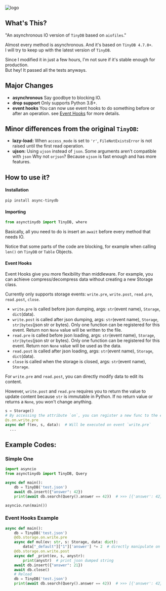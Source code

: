 ![logo](https://raw.githubusercontent.com/msiemens/tinydb/master/artwork/logo.png)

## What's This?

"An asynchronous IO version of `TinyDB` based on `aiofiles`."

Almost every method is asynchronous. And it's based on `TinyDB 4.7.0+`.  
I will try to keep up with the latest version of `TinyDB`.

Since I modified it in just a few hours, I'm not sure if it's stable enough for production.  
But hey! It passed all the tests anyways.

## Major Changes
* **asynchronous** Say goodbye to blocking IO.
* **drop support** Only supports Python 3.8+.
* **event hooks** You can now use event hooks to do something before or after an operation. see [Event Hooks](#event-hooks) for more details.

## Minor differences from the original `TinyDB`:

* **lazy-load:** When `access_mode` is set to `'r'`, `FileNotExistsError` is not raised until the first read operation.
* **ujson:** Using `ujson` instead of `json`. Some arguments aren't compatible with `json`
  Why not `orjson`? Because `ujson` is fast enough and has more features.

## How to use it?

#### Installation

```Bash
pip install async-tinydb
```

#### Importing
```Python
from asynctinydb import TinyDB, where
```


Basically, all you need to do is insert an `await` before every method that needs IO.

Notice that some parts of the code are blocking, for example when calling `len()` on `TinyDB` or `Table` Objects.

#### Event Hooks
Event Hooks give you more flexibility than middleware.
For example, you can achieve compress/decompress data without creating a new Storage class.

Currently only supports storage events: `write.pre`, `write.post`, `read.pre`, `read.post`, `close`.

* `write.pre` is called before json dumping, args: `str`(event name), `Storage`, `dict`(data).
* `write.post` is called after json dumping, args: `str`(event name), `Storage`, `str|bytes`(json str or bytes).
  Only one function can be registered for this event. Return non `None` value will be written to the file.
* `read.pre` is called before json loading, args: `str`(event name), `Storage`, `str|bytes`(json str or bytes).
  Only one function can be registered for this event. Return non `None` value will be used as the data.
* `read.post` is called after json loading, args: `str`(event name), `Storage`, `dict`(data).
* `close` is called when the storage is closed, args: `str`(event name), `Storage`.

For `write.pre` and `read.post`, you can directly modify data to edit its content.

However, `write.post` and `read.pre` requires you to return the value to update content because `str` is immutable in Python. If no return value or returns a `None`, you won't change anything.

```Python
s = Storage()
# By accessing the attribute `on`, you can register a new func to the event
@s.on.write.pre
async def f(ev, s, data):  # Will be executed on event `write.pre`
  ...
```



## Example Codes:

### Simple One

```Python
import asyncio
from asynctinydb import TinyDB, Query

async def main():
    db = TinyDB('test.json')
    await db.insert({"answer": 42})
    print(await db.search(Query().answer == 42))  # >>> [{'answer': 42}] 

asyncio.run(main())
```
### Event Hooks Example

```Python
async def main():
    db = TinyDB('test.json')
    @db.storage.on.write.pre
    async def mul(ev: str, s: Storage, data: dict):
        data["_default"]["1"]['answer'] *= 2  # directly manipulate on data
    @db.storage.on.write.post
    async def _print(ev, s, anystr):
      	print(anystr)  # print json dumped string
    await db.insert({"answer": 21})
    await db.close()
    # Reload
    db = TinyDB('test.json')
    print(await db.search(Query().answer == 42))  # >>> [{'answer': 42}] 
```

